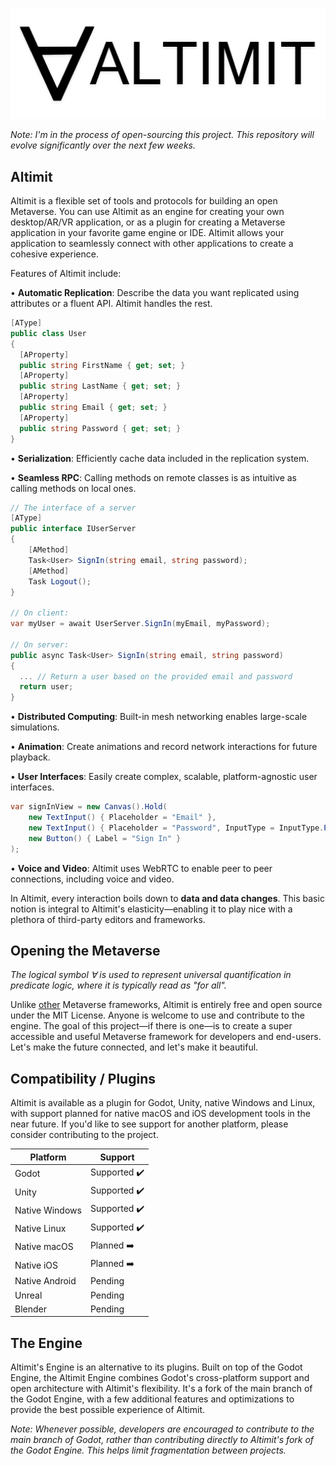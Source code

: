 ![Altimit logo](/logo.png)

<i>Note: I'm in the process of open-sourcing this project. This repository will evolve significantly over the next few weeks.</i>

## Altimit

Altimit is a flexible set of tools and protocols for building an open Metaverse. You can use Altimit as an engine for creating your own desktop/AR/VR application, or as a plugin for creating a Metaverse application in your favorite game engine or IDE. Altimit allows your application to seamlessly connect with other applications to create a cohesive experience.

Features of Altimit include:

• <b>Automatic Replication</b>: Describe the data you want replicated using attributes or a fluent API. Altimit handles the rest.
```C#
[AType]
public class User
{
  [AProperty]
  public string FirstName { get; set; }
  [AProperty]
  public string LastName { get; set; }
  [AProperty]
  public string Email { get; set; }
  [AProperty]
  public string Password { get; set; }
}
```
• <b>Serialization</b>: Efficiently cache data included in the replication system.

• <b>Seamless RPC</b>: Calling methods on remote classes is as intuitive as calling methods on local ones.
```C#
// The interface of a server
[AType]
public interface IUserServer
{
    [AMethod]
    Task<User> SignIn(string email, string password);
    [AMethod]
    Task Logout();
}

// On client:
var myUser = await UserServer.SignIn(myEmail, myPassword);

// On server:
public async Task<User> SignIn(string email, string password)
{
  ... // Return a user based on the provided email and password
  return user;
}
```
• <b>Distributed Computing</b>: Built-in mesh networking enables large-scale simulations.

• <b>Animation</b>: Create animations and record network interactions for future playback.

• <b>User Interfaces</b>: Easily create complex, scalable, platform-agnostic user interfaces.
```C#
var signInView = new Canvas().Hold(
    new TextInput() { Placeholder = "Email" },
    new TextInput() { Placeholder = "Password", InputType = InputType.Password },
    new Button() { Label = "Sign In" }
);
```
• <b>Voice and Video</b>: Altimit uses WebRTC to enable peer to peer connections, including voice and video.

In Altimit, every interaction boils down to <b>data and data changes</b>. This basic notion is integral to Altimit's elasticity—enabling it to play nice with a plethora of third-party editors and frameworks.

## Opening the Metaverse

<i>The logical symbol ∀ is used to represent universal quantification in predicate logic, where it is typically read as "for all".</i>

Unlike [other](https://docs.omniverse.nvidia.com/prod_kit/common/NVIDIA_Omniverse_License_Agreement.html) Metaverse frameworks, Altimit is entirely free and open source under the MIT License. Anyone is welcome to use and contribute to the engine. The goal of this project—if there is one—is to create a super accessible and useful Metaverse framework for developers and end-users. Let's make the future connected, and let's make it beautiful.

## Compatibility / Plugins

Altimit is available as a plugin for Godot, Unity, native Windows and Linux, with support planned for native macOS and iOS development tools in the near future. If you'd like to see support for another platform, please consider contributing to the project.

Platform | Support |
--- | --- | 
Godot | Supported ✔️ |
Unity | Supported ✔️ |
Native Windows | Supported ✔️ |
Native Linux | Supported ✔️ |
Native macOS | Planned ➡️ |
Native iOS | Planned ➡️ |
Native Android | Pending  |
Unreal | Pending |
Blender | Pending |

## The Engine

Altimit's Engine is an alternative to its plugins. Built on top of the Godot Engine, the Altimit Engine combines Godot's cross-platform support and open architecture with Altimit's flexibility. It's a fork of the main branch of the Godot Engine, with a few additional features and optimizations to provide the best possible experience of Altimit.

<i>Note: Whenever possible, developers are encouraged to contribute to the main branch of Godot, rather than contributing directly to Altimit's fork of the Godot Engine. This helps limit fragmentation between projects.</i>
